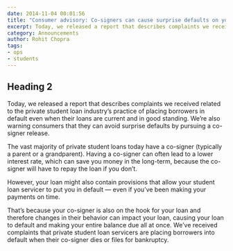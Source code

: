 ```yaml
---
date: 2014-11-04 00:01:56
title: "Consumer advisory: Co-signers can cause surprise defaults on your private student loans"
excerpt: Today, we released a report that describes complaints we received related to the private student loan industry’s practice of placing borrowers in default even when their loans are current and in good standing. We’re also warning consumers that they can avoid surprise defaults by pursuing a co-signer release.
category: Announcements
author: Rohit Chopra
tags:
- ops
- students
---
```



## Heading 2

Today, we released a report that describes complaints we received related to the private student loan industry’s practice of placing borrowers in default even when their loans are current and in good standing. We’re also warning consumers that they can avoid surprise defaults by pursuing a co-signer release.

The vast majority of private student loans today have a co-signer (typically a parent or a grandparent). Having a co-signer can often lead to a lower interest rate, which can save you money in the long-term, because the co-signer will have to repay the loan if you don’t.

However, your loan might also contain provisions that allow your student loan servicer to put you in default — even if you’ve been making your payments on time.

That’s because your co-signer is also on the hook for your loan and therefore changes in their behavior can impact your loan, causing your loan to default and making your entire balance due all at once. We’ve received complaints that private student loan servicers are placing borrowers into default when their co-signer dies or files for bankruptcy.
